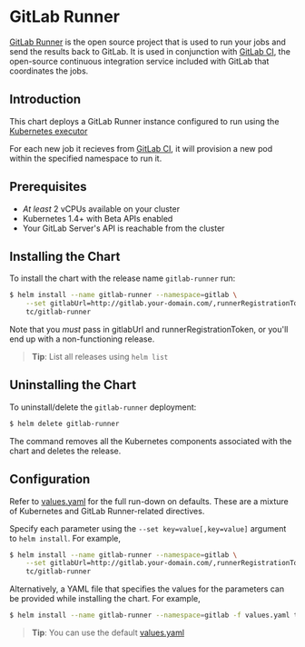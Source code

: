 # GitLab Runner

[GitLab Runner](https://docs.gitlab.com/runner) is the open source project that is used to run your jobs and send the results back to GitLab. It is used in conjunction with [GitLab CI](https://about.gitlab.com/gitlab-ci/), the open-source continuous integration service included with GitLab that coordinates the jobs.

## Introduction

This chart deploys a GitLab Runner instance configured to run using the [Kubernetes executor](https://docs.gitlab.com/runner/install/kubernetes.html)

For each new job it recieves from [GitLab CI](https://about.gitlab.com/gitlab-ci/), it will provision a new pod within the specified namespace to run it.

## Prerequisites

- _At least_ 2 vCPUs available on your cluster
- Kubernetes 1.4+ with Beta APIs enabled
- Your GitLab Server's API is reachable from the cluster

## Installing the Chart

To install the chart with the release name `gitlab-runner` run:

```bash
$ helm install --name gitlab-runner --namespace=gitlab \
    --set gitlabUrl=http://gitlab.your-domain.com/,runnerRegistrationToken=your-token \
    tc/gitlab-runner
```

Note that you _must_ pass in gitlabUrl and runnerRegistrationToken, or you'll end up with a non-functioning release.

> **Tip**: List all releases using `helm list`

## Uninstalling the Chart

To uninstall/delete the `gitlab-runner` deployment:

```bash
$ helm delete gitlab-runner
```

The command removes all the Kubernetes components associated with the chart and deletes the release.

## Configuration

Refer to [values.yaml](values.yaml) for the full run-down on defaults. These are a mixture of Kubernetes and GitLab Runner-related directives.

Specify each parameter using the `--set key=value[,key=value]` argument to `helm install`. For example,

```bash
$ helm install --name gitlab-runner --namespace=gitlab \
    --set gitlabUrl=http://gitlab.your-domain.com/,runnerRegistrationToken=your-token,concurrent=4 \
    tc/gitlab-runner
```

Alternatively, a YAML file that specifies the values for the parameters can be provided while installing the chart. For example,

```bash
$ helm install --name gitlab-runner --namespace=gitlab -f values.yaml tc/gitlab-runner
```

> **Tip**: You can use the default [values.yaml](values.yaml)
